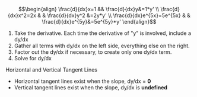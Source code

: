 
$$\begin{align}
\frac{d}{dx}x=1 && \frac{d}{dx}y&=1*y' \\
\frac{d}{dx}x^2=2x &  & \frac{d}{dx}y^2 &=2y*y' \\
\frac{d}{dx}e^{5x}=5e^{5x} &  & \frac{d}{dx}e^{5y}&=5e^{5y}*y'
\end{align}$$
1. Take the derivative. Each time the derivative of "y" is involved, include a dy/dx
2. Gather all terms with dy/dx on the left side, everything else on the right.
3. Factor out the dy/dx if necessary, to create only one dy/dx term.
4. Solve for dy/dx

Horizontal and Vertical Tangent Lines
- Horizontal tangent lines exist when the slope, dy/dx = **0**
- Vertical tangent lines exist when the slope, dy/dx is **undefined**
